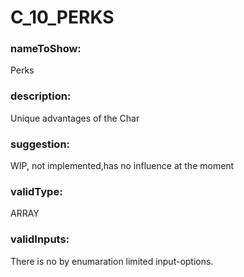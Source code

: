 

# C_10_PERKS



  


### nameToShow:
  
Perks  


### description:
  
Unique advantages of the Char  


### suggestion:
  
WIP, not implemented,has no influence at the moment  


### validType:
  
ARRAY  


### validInputs:
  
There is no by enumaration limited input-options.

